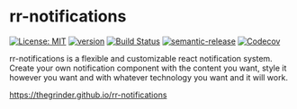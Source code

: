 # rr-notifications

[![License: MIT](https://img.shields.io/badge/License-MIT-yellow.svg)](https://opensource.org/licenses/MIT) [![version](https://img.shields.io/npm/v/rr-notifications.svg?style=flat)](https://www.npmjs.com/package/rr-notifications) [![Build Status](https://travis-ci.org/thegrinder/rr-notifications.svg?branch=master)](https://travis-ci.org/thegrinder/rr-notifications) [![semantic-release](https://img.shields.io/badge/%20%20%F0%9F%93%A6%F0%9F%9A%80-semantic--release-e10079.svg)](https://github.com/semantic-release/semantic-release) [![Codecov](https://img.shields.io/codecov/c/github/thegrinder/rr-notifications.svg)](https://codecov.io/gh/thegrinder/rr-notifications)

rr-notifications is a flexible and customizable react notification system. Create your own notification component with the content you want, style it however you want and with whatever technology you want and it will work.

https://thegrinder.github.io/rr-notifications
